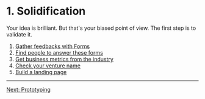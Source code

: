 # 1. Solidification

Your idea is brilliant. But that's your biased point of view. The first step is
to validate it.

1. [Gather feedbacks with Forms](../by-topic/gathering-feedback.md#forms-are-simple)
1. [Find people to answer these forms](../by-topic/gathering-feedback.md#find-people)
1. [Get business metrics from the industry](../by-topic/business-metrics.md)
1. [Check your venture name](../by-topic/naming.md)
1. [Build a landing page](../by-topic/landing-pages.md)

---

[Next: Prototyping](./2-prototyping.md)
